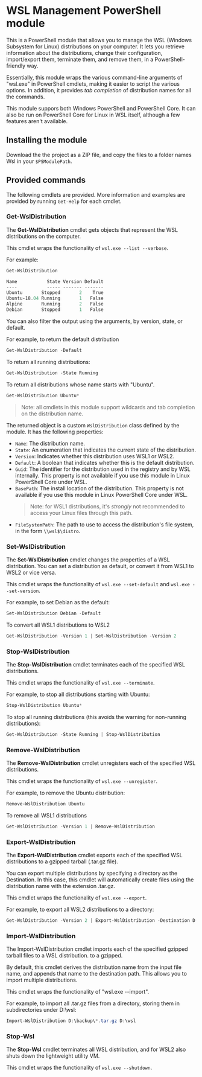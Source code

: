 # WSL Management PowerShell module

This is a PowerShell module that allows you to manage the WSL (Windows Subsystem for Linux)
distributions on your computer. It lets you retrieve information about the distributions,
change their configuration, import/export them, terminate them, and remove them, in a
PowerShell-friendly way.

Essentially, this module wraps the various command-line arguments of "wsl.exe" in PowerShell cmdlets,
making it easier to script the various options. In addition, it provides _tab completion_ of
distribution names for all the commands.

This module suppors both Windows PowerShell and PowerShell Core. It can also be run on PowerShell
Core for Linux in WSL itself, although a few features aren't available.

## Installing the module

Download the the project as a ZIP file, and copy the files to a folder names Wsl in your `$PSModulePath`.

## Provided commands

The following cmdlets are provided. More information and examples are provided by running `Get-Help`
for each cmdlet.

### Get-WslDistribution

The **Get-WslDistribution** cmdlet gets objects that represent the WSL distributions on the computer.

This cmdlet wraps the functionality of `wsl.exe --list --verbose`.

For example:

```powershell
Get-WslDistribution

Name           State Version Default
----           ----- ------- -------
Ubuntu       Stopped       2    True
Ubuntu-18.04 Running       1   False
Alpine       Running       2   False
Debian       Stopped       1   False
```

You can also filter the output using the arguments, by version, state, or default.

For example, to return the default distribution

```powershell
Get-WslDistribution -Default
```

To return all running distributions:

```powershell
Get-WslDistribution -State Running
```

To return all distributions whose name starts with "Ubuntu".

```powershell
Get-WslDistribution Ubuntu*
```

> Note: all cmdlets in this module support wildcards and tab completion on the distribution name.

The returned object is a custom `WslDistribution` class defined by the module. It has the following
properties:

- `Name`: The distribution name.
- `State`: An enumeration that indicates the current state of the distribution.
- `Version`: Indicates whether this distribution uses WSL1 or WSL2.
- `Default`: A boolean that indicates whether this is the default distribution.
- `Guid`: The identifier for the distribution used in the registry and by WSL internally. This
    property is not available if you use this module in Linux PowerShell Core under WSL.
- `BasePath`: The install location of the distribution. This property is not available if you use
    this module in Linux PowerShell Core under WSL.
    > Note: for WSL1 distributions, it's *strongly* not recommended to access your Linux files
      through this path.
- `FileSystemPath`: The path to use to access the distribution's file system, in the form `\\wsl$\distro`.

### Set-WslDistribution

The **Set-WslDistribution** cmdlet changes the properties of a WSL distribution. You can set a
distribution as default, or convert it from WSL1 to WSL2 or vice versa.

This cmdlet wraps the functionality of `wsl.exe --set-default` and `wsl.exe --set-version`.

For example, to set Debian as the default:

```powershell
Set-WslDistribution Debian -Default
```

To convert all WSL1 distributions to WSL2

```powershell
Get-WslDistribution -Version 1 | Set-WslDistribution -Version 2
```

### Stop-WslDistribution

The **Stop-WslDistribution** cmdlet terminates each of the specified WSL distributions.

This cmdlet wraps the functionality of `wsl.exe --terminate`.

For example, to stop all distributions starting with Ubuntu:

```powershell
Stop-WslDistribution Ubuntu*
```

To stop all running distributions (this avoids the warning for non-running distributions):

```powershell
Get-WslDistribution -State Running | Stop-WslDistribution
```

### Remove-WslDistribution

The **Remove-WslDistribution** cmdlet unregisters each of the specified WSL distributions.

This cmdlet wraps the functionality of `wsl.exe --unregister`.

For example, to remove the Ubuntu distribution:

```powershell
Remove-WslDistribution Ubuntu
```

To remove all WSL1 distributions

```powershell
Get-WslDistribution -Version 1 | Remove-WslDistribution
```

### Export-WslDistribution

The **Export-WslDistribution** cmdlet exports each of the specified WSL distributions to a gzipped
tarball (.tar.gz file).

You can export multiple distributions by specifying a directory as the Destination. In this case,
this cmdlet will automatically create files using the distribution name with the extension .tar.gz.

This cmdlet wraps the functionality of `wsl.exe --export`.

For example, to export all WSL2 distributions to a directory:

```powershell
Get-WslDistribution -Version 2 | Export-WslDistribution -Destination D:\backup
```

### Import-WslDistribution

The Import-WslDistribution cmdlet imports each of the specified gzipped tarball files to a WSL
distribution. to a gzipped.

By default, this cmdlet derives the distribution name from the input file name, and appends that
name to the destination path. This allows you to import multiple distributions.

This cmdlet wraps the functionality of "wsl.exe --import".

For example, to import all .tar.gz files from a directory, storing them in subdirectories under
D:\\wsl:

```powershell
Import-WslDistribution D:\backup\*.tar.gz D:\wsl
```

### Stop-Wsl

The **Stop-Wsl** cmdlet terminates all WSL distribution, and for WSL2 also shuts down the lightweight
utility VM.

This cmdlet wraps the functionality of `wsl.exe --shutdown`.